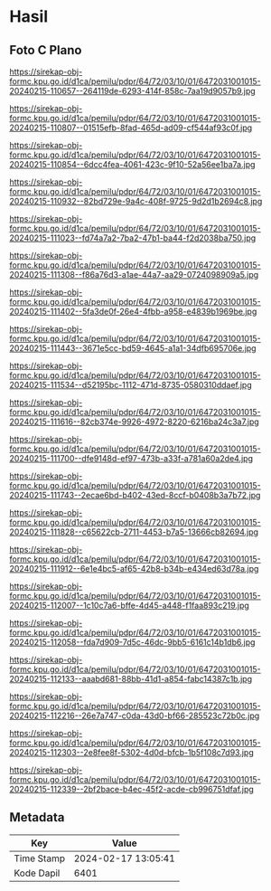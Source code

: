 # Hasil

## Foto C Plano

https://sirekap-obj-formc.kpu.go.id/d1ca/pemilu/pdpr/64/72/03/10/01/6472031001015-20240215-110657--264119de-6293-414f-858c-7aa19d9057b9.jpg

https://sirekap-obj-formc.kpu.go.id/d1ca/pemilu/pdpr/64/72/03/10/01/6472031001015-20240215-110807--01515efb-8fad-465d-ad09-cf544af93c0f.jpg

https://sirekap-obj-formc.kpu.go.id/d1ca/pemilu/pdpr/64/72/03/10/01/6472031001015-20240215-110854--6dcc4fea-4061-423c-9f10-52a56ee1ba7a.jpg

https://sirekap-obj-formc.kpu.go.id/d1ca/pemilu/pdpr/64/72/03/10/01/6472031001015-20240215-110932--82bd729e-9a4c-408f-9725-9d2d1b2694c8.jpg

https://sirekap-obj-formc.kpu.go.id/d1ca/pemilu/pdpr/64/72/03/10/01/6472031001015-20240215-111023--fd74a7a2-7ba2-47b1-ba44-f2d2038ba750.jpg

https://sirekap-obj-formc.kpu.go.id/d1ca/pemilu/pdpr/64/72/03/10/01/6472031001015-20240215-111308--f86a76d3-a1ae-44a7-aa29-0724098909a5.jpg

https://sirekap-obj-formc.kpu.go.id/d1ca/pemilu/pdpr/64/72/03/10/01/6472031001015-20240215-111402--5fa3de0f-26e4-4fbb-a958-e4839b1969be.jpg

https://sirekap-obj-formc.kpu.go.id/d1ca/pemilu/pdpr/64/72/03/10/01/6472031001015-20240215-111443--3671e5cc-bd59-4645-a1a1-34dfb695706e.jpg

https://sirekap-obj-formc.kpu.go.id/d1ca/pemilu/pdpr/64/72/03/10/01/6472031001015-20240215-111534--d52195bc-1112-471d-8735-0580310ddaef.jpg

https://sirekap-obj-formc.kpu.go.id/d1ca/pemilu/pdpr/64/72/03/10/01/6472031001015-20240215-111616--82cb374e-9926-4972-8220-6216ba24c3a7.jpg

https://sirekap-obj-formc.kpu.go.id/d1ca/pemilu/pdpr/64/72/03/10/01/6472031001015-20240215-111700--dfe9148d-ef97-473b-a33f-a781a60a2de4.jpg

https://sirekap-obj-formc.kpu.go.id/d1ca/pemilu/pdpr/64/72/03/10/01/6472031001015-20240215-111743--2ecae6bd-b402-43ed-8ccf-b0408b3a7b72.jpg

https://sirekap-obj-formc.kpu.go.id/d1ca/pemilu/pdpr/64/72/03/10/01/6472031001015-20240215-111828--c65622cb-2711-4453-b7a5-13666cb82694.jpg

https://sirekap-obj-formc.kpu.go.id/d1ca/pemilu/pdpr/64/72/03/10/01/6472031001015-20240215-111912--6e1e4bc5-af65-42b8-b34b-e434ed63d78a.jpg

https://sirekap-obj-formc.kpu.go.id/d1ca/pemilu/pdpr/64/72/03/10/01/6472031001015-20240215-112007--1c10c7a6-bffe-4d45-a448-f1faa893c219.jpg

https://sirekap-obj-formc.kpu.go.id/d1ca/pemilu/pdpr/64/72/03/10/01/6472031001015-20240215-112058--fda7d909-7d5c-46dc-9bb5-6161c14b1db6.jpg

https://sirekap-obj-formc.kpu.go.id/d1ca/pemilu/pdpr/64/72/03/10/01/6472031001015-20240215-112133--aaabd681-88bb-41d1-a854-fabc14387c1b.jpg

https://sirekap-obj-formc.kpu.go.id/d1ca/pemilu/pdpr/64/72/03/10/01/6472031001015-20240215-112216--26e7a747-c0da-43d0-bf66-285523c72b0c.jpg

https://sirekap-obj-formc.kpu.go.id/d1ca/pemilu/pdpr/64/72/03/10/01/6472031001015-20240215-112303--2e8fee8f-5302-4d0d-bfcb-1b5f108c7d93.jpg

https://sirekap-obj-formc.kpu.go.id/d1ca/pemilu/pdpr/64/72/03/10/01/6472031001015-20240215-112339--2bf2bace-b4ec-45f2-acde-cb996751dfaf.jpg


## Metadata

| Key        | Value               |
| ---------- | ------------------- |
| Time Stamp | 2024-02-17 13:05:41 |
| Kode Dapil | 6401                |



